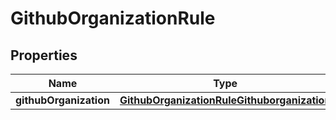 # GithubOrganizationRule

## Properties
Name | Type | Description | Notes
------------ | ------------- | ------------- | -------------
**githubOrganization** | [**GithubOrganizationRuleGithuborganization**](GithubOrganizationRuleGithuborganization.md) |  | 
